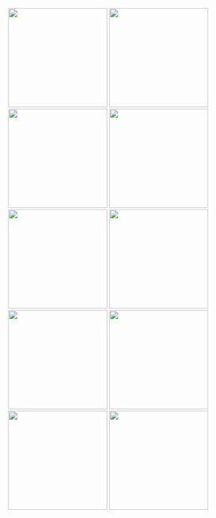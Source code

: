 


<img src = "https://github.com/user-attachments/assets/7db0611f-a5db-4f57-9065-07c78f2b8312" width="200">
<img src = "https://github.com/user-attachments/assets/a294eedd-b2d7-4c66-a27c-f3c036967a89" width = "200"> 
<img src = "https://github.com/user-attachments/assets/e8193de2-3e4f-49bc-acaa-3c662f305380" width = "200">
<img src = "https://github.com/user-attachments/assets/18456cab-17df-4d0a-b6d4-fab17e6a455e" width = "200">
<img src = "https://github.com/user-attachments/assets/11e86d0d-4694-4077-aac9-65512ce2969a" width = "200">
<img src = "https://github.com/user-attachments/assets/53331a77-662d-4ed0-b3f0-1c2200293ee5" width = "200">
<img src = "https://github.com/user-attachments/assets/a2174990-d74a-45d2-bf5e-e2fbadc3d466" width = "200">
<img src = "https://github.com/user-attachments/assets/8556a214-d3ef-4d7e-adf9-a7d637021836" width = "200">
<img src = "https://github.com/user-attachments/assets/4182fef2-1450-4f8a-b542-041ecf099ff7 " width = "200">
<img src = " https://github.com/user-attachments/assets/ccf41b86-501c-4afc-9919-52add64a4af4" width = "200">
